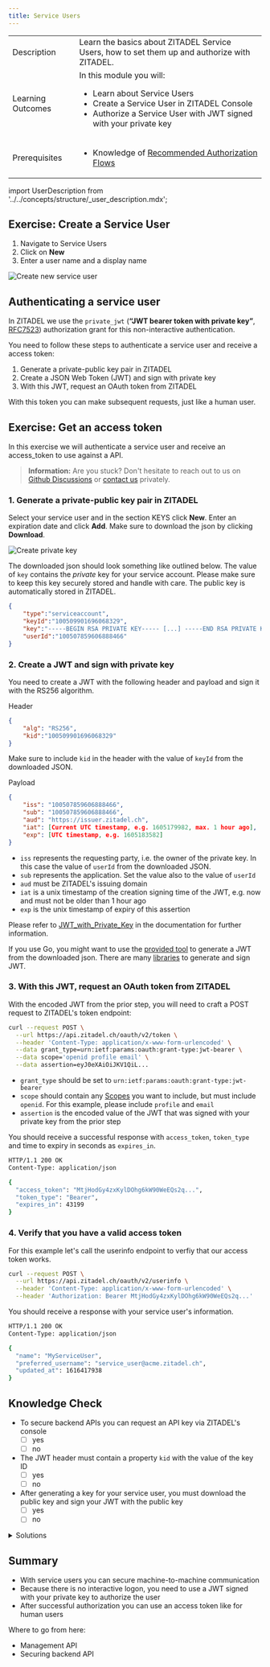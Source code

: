 ```yaml
---
title: Service Users
---
```


<table class="table-wrapper">
    <tr>
        <td>Description</td>
        <td>Learn the basics about ZITADEL Service Users, how to set them up and authorize with ZITADEL.</td>
    </tr>
    <tr>
        <td>Learning Outcomes</td>
        <td>
            In this module you will:
            <ul>
                <li>Learn about Service Users</li>
                <li>Create a Service User in ZITADEL Console</li>
                <li>Authorize a Service User with JWT signed with your private key</li>
            </ul>
        </td>
    </tr>
     <tr>
        <td>Prerequisites</td>
        <td>
            <ul>
                <li>Knowledge of <a href="/docs/guides/authorization/oauth-recommended-flows">Recommended Authorization Flows</a></li>
            </ul>
        </td>
    </tr>
</table>


import UserDescription from '../../concepts/structure/_user_description.mdx';

<UserDescription name="UserDescription" />

## Exercise: Create a Service User

1. Navigate to Service Users
2. Click on **New**
3. Enter a user name and a display name

![Create new service user](/img/console_serviceusers_create.gif)

## Authenticating a service user

In ZITADEL we use the `private_jwt` (**“JWT bearer token with private key”**, [RFC7523](https://tools.ietf.org/html/rfc7523)) authorization grant for this non-interactive authentication.

You need to follow these steps to authenticate a service user and receive a access token:

1. Generate a private-public key pair in ZITADEL
2. Create a JSON Web Token (JWT) and sign with private key
3. With this JWT, request an OAuth token from ZITADEL

With this token you can make subsequent requests, just like a human user.

## Exercise: Get an access token

In this exercise we will authenticate a service user and receive an access_token to use against a API.

> **Information:** Are you stuck? Don't hesitate to reach out to us on [Github Discussions](https://github.com/caos/zitadel/discussions) or [contact us](https://zitadel.ch/contact/) privately.

### 1. Generate a private-public key pair in ZITADEL

Select your service user and in the section KEYS click **New**. Enter an expiration date and click **Add**. Make sure to download the json by clicking **Download**.

![Create private key](/img/console_serviceusers_new_key.gif)

The downloaded json should look something like outlined below. The value of `key` contains the *private* key for your service account. Please make sure to keep this key securely stored and handle with care. The public key is automatically stored in ZITADEL.

```json
{
    "type":"serviceaccount",
    "keyId":"100509901696068329",
    "key":"-----BEGIN RSA PRIVATE KEY----- [...] -----END RSA PRIVATE KEY-----\n",
    "userId":"100507859606888466"
}
```

### 2. Create a JWT and sign with private key

You need to create a JWT with the following header and payload and sign it with the RS256 algorithm.

Header

```json
{
    "alg": "RS256",
    "kid":"100509901696068329"
}
```

Make sure to include `kid` in the header with the value of `keyId` from the downloaded JSON.

Payload

```json
{
    "iss": "100507859606888466",
    "sub": "100507859606888466",
    "aud": "https://issuer.zitadel.ch",
    "iat": [Current UTC timestamp, e.g. 1605179982, max. 1 hour ago],
    "exp": [UTC timestamp, e.g. 1605183582]
}
```

* `iss` represents the requesting party, i.e. the owner of the private key. In this case the value of `userId` from the downloaded JSON.
* `sub` represents the application. Set the value also to the value of `userId`
* `aud` must be ZITADEL's issuing domain
* `iat` is a unix timestamp of the creation signing time of the JWT, e.g. now and must not be older than 1 hour ago
* `exp` is the unix timestamp of expiry of this assertion

Please refer to [JWT_with_Private_Key](../../apis/openidoauth/authn-methods#jwt-with-private-key) in the documentation for further information.

If you use Go, you might want to use the [provided tool](https://github.com/caos/zitadel-tools) to generate a JWT from the downloaded json. There are many [libraries](https://jwt.io/#libraries-io) to generate and sign JWT.

### 3. With this JWT, request an OAuth token from ZITADEL

With the encoded JWT from the prior step, you will need to craft a POST request to ZITADEL's token endpoint:

```bash
curl --request POST \
  --url https://api.zitadel.ch/oauth/v2/token \
  --header 'Content-Type: application/x-www-form-urlencoded' \
  --data grant_type=urn:ietf:params:oauth:grant-type:jwt-bearer \
  --data scope='openid profile email' \
  --data assertion=eyJ0eXAiOiJKV1QiL...
```

* `grant_type` should be set to `urn:ietf:params:oauth:grant-type:jwt-bearer`
* `scope` should contain any [Scopes](../../apis/openidoauth/scopes) you want to include, but must include `openid`. For this example, please include `profile` and `email`
* `assertion` is the encoded value of the JWT that was signed with your private key from the prior step

You should receive a successful response with `access_token`,  `token_type` and time to expiry in seconds as `expires_in`.

```bash
HTTP/1.1 200 OK
Content-Type: application/json

{
  "access_token": "MtjHodGy4zxKylDOhg6kW90WeEQs2q...",
  "token_type": "Bearer",
  "expires_in": 43199
}
```

### 4. Verify that you have a valid access token

For this example let's call the userinfo endpoint to verfiy that our access token works.

```bash
curl --request POST \
  --url https://api.zitadel.ch/oauth/v2/userinfo \
  --header 'Content-Type: application/x-www-form-urlencoded' \
  --header 'Authorization: Bearer MtjHodGy4zxKylDOhg6kW90WeEQs2q...'
```

You should receive a response with your service user's information.

```bash
HTTP/1.1 200 OK
Content-Type: application/json

{
  "name": "MyServiceUser",
  "preferred_username": "service_user@acme.zitadel.ch",
  "updated_at": 1616417938
}
```

## Knowledge Check

* To secure backend APIs you can request an API key via ZITADEL's console
    - [ ] yes
    - [ ] no
* The JWT header must contain a property `kid` with the value of the key ID
    - [ ] yes
    - [ ] no
* After generating a key for your service user, you must download the public key and sign your JWT with the public key
    - [ ] yes
    - [ ] no

<details>
    <summary>
        Solutions
    </summary>

* To secure backend APIs you can request an API key via ZITADEL's console
    - [ ] yes
    - [x] no (We use **“JWT bearer token with private key”**, [RFC7523](https://tools.ietf.org/html/rfc7523))
* The JWT header must contain a property `kid` with the value of the key ID
    - [x] yes
    - [ ] no
* After generating a key for your service user, you must download the public key and sign your JWT with the public key
    - [ ] yes
    - [x] no (The json file contains the private key. Handle with care.)

</details>

## Summary

* With service users you can secure machine-to-machine communication
* Because there is no interactive logon, you need to use a JWT signed with your private key to authorize the user
* After successful authorization you can use an access token like for human users

Where to go from here:

* Management API
* Securing backend API

